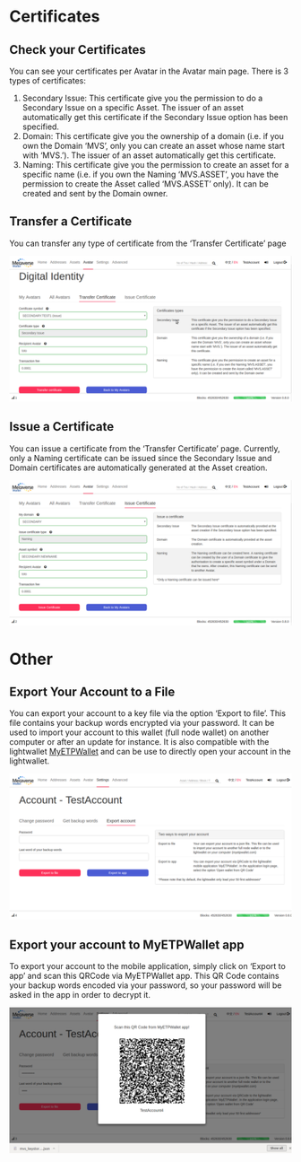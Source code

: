 # Certificates

## Check your Certificates

You can see your certificates per Avatar in the Avatar main page. There is 3 types of certificates:

1. Secondary Issue: This certificate give you the permission to do a Secondary Issue on a specific Asset. The issuer of an asset automatically get this certificate if the Secondary Issue option has been specified.
2. Domain: This certificate give you the ownership of a domain (i.e. if you own the Domain ‘MVS’, only you can create an asset whose name start with ‘MVS.’). The issuer of an asset automatically get this certificate.
3. Naming: This certificate give you the permission to create an asset for a specific name (i.e. if you own the Naming ‘MVS.ASSET’, you have the permission to create the Asset called ‘MVS.ASSET’ only). It can be created and sent by the Domain owner.

## Transfer a Certificate

You can transfer any type of certificate from the ‘Transfer Certificate’ page

![Transfer Certificate](./img/transfer-certificate.png)

## Issue a Certificate

You can issue a certificate from the ‘Transfer Certificate’ page. Currently, only a Naming certificate can be issued since the Secondary Issue and Domain certificates are automatically generated at the Asset creation.

![Issue Certificate](./img/issue-certificate.png)

# Other

## Export Your Account to a File

You can export your account to a key file via the option ‘Export to file’. This file contains your backup words encrypted via your password.
It can be used to import your account to this wallet (full node wallet) on another computer or after an update for instance.
It is also compatible with the lightwallet [MyETPWallet](http://myetpwallet.com) and can be use to directly open your account in the lightwallet.

![Test Account](./img/settings-account.png)

## Export your account to MyETPWallet app

To export your account to the mobile application, simply click on ‘Export to app’ and scan this QRCode via MyETPWallet app. This QR Code contains your backup words encoded via your password, so your password will be asked in the app in order to decrypt it.

![Export Account](./img/export-account.png)
